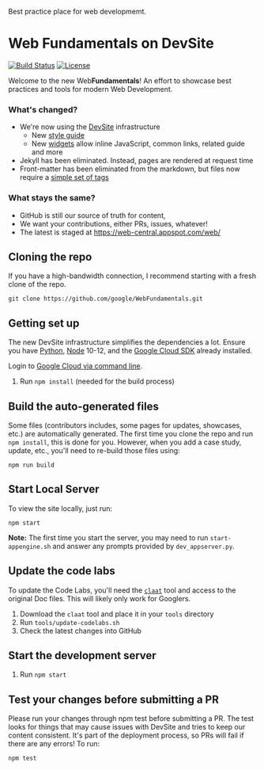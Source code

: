 Best practice place for web developmemt.
# Web Fundamentals on DevSite

[![Build Status](https://travis-ci.org/google/WebFundamentals.svg?branch=master)](https://travis-ci.org/google/WebFundamentals)
[![License](https://img.shields.io/github/license/google/WebFundamentals)](https://github.com/google/WebFundamentals/blob/master/LICENSE)

Welcome to the new Web**Fundamentals**! An effort to showcase best practices and tools for modern Web Development.


### What's changed?

* We're now using the [DevSite](https://developers.google.com/) infrastructure
  * New [style guide](https://petele-scratch.appspot.com/web/resources/style-guide)
  * New [widgets](https://petele-scratch.appspot.com/web/resources/widgets) allow inline JavaScript, common links, related guide and more
* Jekyll has been eliminated. Instead, pages are rendered at request time
* Front-matter has been eliminated from the markdown, but files now require a [simple set of tags](https://petele-scratch.appspot.com/web/resources/writing-an-article#yaml-front-matter)

### What stays the same?

* GitHub is still our source of truth for content,
* We want your contributions, either PRs, issues, whatever!
* The latest is staged at https://web-central.appspot.com/web/

## Cloning the repo
If you have a high-bandwidth connection, I recommend starting with a fresh clone
of the repo.

```
git clone https://github.com/google/WebFundamentals.git
```

## Getting set up
The new DevSite infrastructure simplifies the dependencies a lot. Ensure
you have [Python](https://www.python.org/downloads/), [Node](https://nodejs.org/en/) 10-12, and the [Google Cloud SDK](https://cloud.google.com/sdk/docs/quickstarts) already installed.

Login to [Google Cloud via command line](https://cloud.google.com/sdk/gcloud/reference/auth/login).

1. Run `npm install` (needed for the build process)

## Build the auto-generated files
Some files (contributors includes, some pages for updates, showcases, etc.) are
automatically generated. The first time you clone the repo and run `npm install`,
this is done for you. However, when you add a case study, update, etc., you'll
need to re-build those files using:

```
npm run build
```

## Start Local Server

To view the site locally, just run:

```
npm start
```

**Note:** The first time you start the server, you may need to run
`start-appengine.sh` and answer any prompts provided by `dev_appserver.py`.

## Update the code labs
To update the Code Labs, you'll need the
[`claat`](https://github.com/googlecodelabs/tools/tree/master/claat) tool and
access to the original Doc files. This will likely only work for Googlers.

1. Download the `claat` tool and place it in your `tools` directory
1. Run `tools/update-codelabs.sh`
1. Check the latest changes into GitHub

## Start the development server
1. Run `npm start`

## Test your changes before submitting a PR
Please run your changes through npm test before submitting a PR. The test
looks for things that may cause issues with DevSite and tries to keep our
content consistent. It's part of the deployment process, so PRs will fail
if there are any errors! To run:

```
npm test
```
